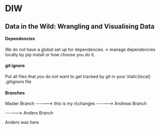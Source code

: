 # DIW
## Data in the Wild: Wrangling and Visualising Data

#### Dependencies
We do not have a global set up for dependencies -> manage dependencies locally by pip install or how choose you do it.

#### git ignore
Put all files that you do not want to get tracked by git in your \italic{local} .gitignore file

#### Branches
Master Branch ------> 
this is my n\changes
------> Andreas Branch

------> Anders Branch

Anders was here